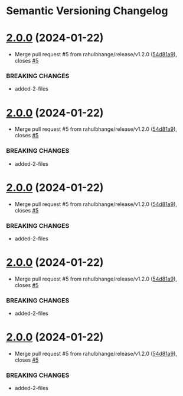 # Semantic Versioning Changelog

# [2.0.0](https://github.com/rahulbhange/semantic/compare/v1.0.0...v2.0.0) (2024-01-22)


* Merge pull request #5 from rahulbhange/release/v1.2.0 ([54d81a9](https://github.com/rahulbhange/semantic/commit/54d81a9aa32cb597c502ddbedc0a16ec90d287e0)), closes [#5](https://github.com/rahulbhange/semantic/issues/5)


### BREAKING CHANGES

* added-2-files

# [2.0.0](https://github.com/rahulbhange/semantic/compare/v1.0.0...v2.0.0) (2024-01-22)


* Merge pull request #5 from rahulbhange/release/v1.2.0 ([54d81a9](https://github.com/rahulbhange/semantic/commit/54d81a9aa32cb597c502ddbedc0a16ec90d287e0)), closes [#5](https://github.com/rahulbhange/semantic/issues/5)


### BREAKING CHANGES

* added-2-files

# [2.0.0](https://github.com/rahulbhange/semantic/compare/v1.0.0...v2.0.0) (2024-01-22)


* Merge pull request #5 from rahulbhange/release/v1.2.0 ([54d81a9](https://github.com/rahulbhange/semantic/commit/54d81a9aa32cb597c502ddbedc0a16ec90d287e0)), closes [#5](https://github.com/rahulbhange/semantic/issues/5)


### BREAKING CHANGES

* added-2-files

# [2.0.0](https://github.com/rahulbhange/semantic/compare/v1.0.0...v2.0.0) (2024-01-22)


* Merge pull request #5 from rahulbhange/release/v1.2.0 ([54d81a9](https://github.com/rahulbhange/semantic/commit/54d81a9aa32cb597c502ddbedc0a16ec90d287e0)), closes [#5](https://github.com/rahulbhange/semantic/issues/5)


### BREAKING CHANGES

* added-2-files

# [2.0.0](https://github.com/rahulbhange/semantic/compare/v1.0.0...v2.0.0) (2024-01-22)


* Merge pull request #5 from rahulbhange/release/v1.2.0 ([54d81a9](https://github.com/rahulbhange/semantic/commit/54d81a9aa32cb597c502ddbedc0a16ec90d287e0)), closes [#5](https://github.com/rahulbhange/semantic/issues/5)


### BREAKING CHANGES

* added-2-files
